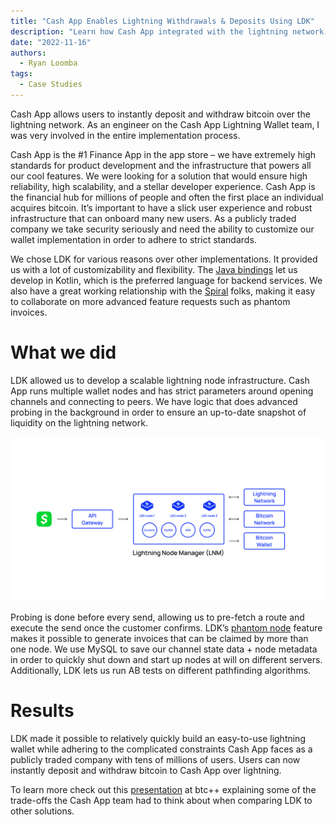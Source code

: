 ```yaml
---
title: "Cash App Enables Lightning Withdrawals & Deposits Using LDK"
description: "Learn how Cash App integrated with the lightning network, allowing its users to send and receive bitcoin instantly."
date: "2022-11-16"
authors:
  - Ryan Loomba
tags:
  - Case Studies 
--- 
```


Cash App allows users to instantly deposit and withdraw bitcoin over the lightning network. As an engineer on the Cash App Lightning Wallet team, I was very involved in the entire implementation process.

Cash App is the #1 Finance App in the app store – we have extremely high standards for product development and the infrastructure that powers all our cool features. We were looking for a solution that would ensure high reliability, high scalability, and a stellar developer experience. Cash App is the financial hub for millions of people and often the first place an individual acquires bitcoin. It’s important to have a slick user experience and robust infrastructure that can onboard many new users. As a publicly traded company we take security seriously and need the ability to customize our wallet implementation in order to adhere to strict standards.

We chose LDK for various reasons over other implementations. It provided us with a lot of customizability and flexibility. The [Java bindings](https://github.com/lightningdevkit/ldk-garbagecollected) let us develop in Kotlin, which is the preferred language for backend services. We also have a great working relationship with the [Spiral](https://spiral.xyz/) folks, making it easy to collaborate on more advanced feature requests such as phantom invoices.

# What we did
LDK allowed us to develop a scalable lightning node infrastructure. Cash App runs multiple wallet nodes and has strict parameters around opening channels and connecting to peers. We have logic that does advanced probing in the background in order to ensure an up-to-date snapshot of liquidity on the lightning network.

![CashApp architecture](../assets/cash-app-architecture.svg)

Probing is done before every send, allowing us to pre-fetch a route and execute the send once the customer confirms. LDK’s [phantom node](https://lightningdevkit.org/blog/introducing-phantom-node-payments/) feature makes it possible to generate invoices that can be claimed by more than one node. We use MySQL to save our channel state data + node metadata in order to quickly shut down and start up nodes at will on different servers. Additionally, LDK lets us run AB tests on different pathfinding algorithms.

# Results

LDK made it possible to relatively quickly build an easy-to-use lightning wallet while adhering to the complicated constraints Cash App faces as a publicly traded company with tens of millions of users. Users can now instantly deposit and withdraw bitcoin to Cash App over lightning.

To learn more check out this [presentation](https://www.youtube.com/watch?v=kbhL5RqL8Aw) at btc++ explaining some of the trade-offs the Cash App team had to think about when comparing LDK to other solutions.


